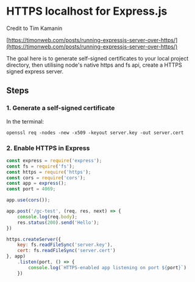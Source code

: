 # HTTPS localhost for Express.js

Credit to Tim Kamanin

[https://timonweb.com/posts/running-expressjs-server-over-https/](https://timonweb.com/posts/running-expressjs-server-over-https/)

The goal here is to generate self-signed certificates to your local project directory, then utilising node's native https and fs api, create a HTTPS signed express server.

## Steps

### 1. Generate a self-signed certificate

In the terminal:

```shell
openssl req -nodes -new -x509 -keyout server.key -out server.cert
```

### 2. Enable HTTPS in Express

```js
const express = require('express');
const fs = require('fs');
const https = require('https');
const cors = require('cors');
const app = express();
const port = 4069;

app.use(cors());

app.post('/gc-test', (req, res, next) => {
    console.log(req.body);
    res.status(200).send('Hello');
})

https.createServer({
    key: fs.readFileSync('server.key'),
    cert: fs.readFileSync('server.cert')
}, app)
    .listen(port, () => {
        console.log(`HTTPS-enabled app listening on port ${port}`)
    })
```
